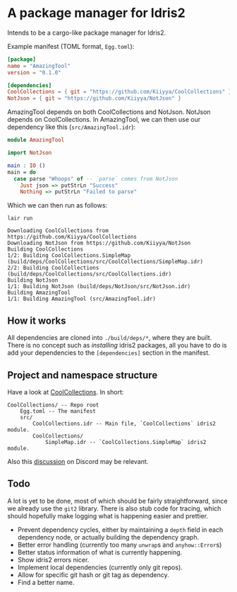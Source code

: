 # A package manager for Idris2

Intends to be a cargo-like package manager for Idris2.

Example manifest (TOML format, `Egg.toml`):
```toml
[package]
name = "AmazingTool"
version = "0.1.0"

[dependencies]
CoolCollections = { git = "https://github.com/Kiiyya/CoolCollections" }
NotJson = { git = "https://github.com/Kiiyya/NotJson" }
```

AmazingTool depends on both CoolCollections and NotJson.
NotJson depends on CoolCollections.
In AmazingTool, we can then use our dependency like this (`src/AmazingTool.idr`):
```idr
module AmazingTool

import NotJson

main : IO ()
main = do
  case parse "Whoops" of -- `parse` comes from NotJson
    Just json => putStrLn "Success"
    Nothing => putStrLn "Failed to parse"
```

Which we can then run as follows:
```
lair run
```
```
Downloading CoolCollections from https://github.com/Kiiyya/CoolCollections
Downloading NotJson from https://github.com/Kiiyya/NotJson
Building CoolCollections
1/2: Building CoolCollections.SimpleMap (build/deps/CoolCollections/src/CoolCollections/SimpleMap.idr)
2/2: Building CoolCollections (build/deps/CoolCollections/src/CoolCollections.idr)
Building NotJson
1/1: Building NotJson (build/deps/NotJson/src/NotJson.idr)
Building AmazingTool
1/1: Building AmazingTool (src/AmazingTool.idr)
```

## How it works
All dependencies are cloned into `./build/deps/*`, where they are built.
There is no concept such as *installing* idris2 packages, all you have to do is add your
dependencies to the `[dependencies]` section in the manifest.

## Project and namespace structure
Have a look at [CoolCollections](https://github.com/Kiiyya/CoolCollections).
In short:
```
CoolCollections/ -- Repo root
	Egg.toml -- The manifest
	src/
		CoolCollections.idr -- Main file, `CoolCollections` idris2 module.
		CoolCollections/
			SimpleMap.idr -- `CoolCollections.SimpleMap` idris2 module.
```
Also this
[discussion](https://discord.com/channels/827106007712661524/841274390481600562/921754399334875156)
on Discord may be relevant.

## Todo
A lot is yet to be done, most of which should be fairly straightforward, since we already use
the `git2` library.
There is also stub code for tracing, which should hopefully make logging what is happening easier
and prettier.

- Prevent dependency cycles, either by maintaining a `depth` field in each dependency node, or
  actually building the dependency graph.
- Better error handling (currently too many `unwrap`s and `anyhow::Error`s)
- Better status information of what is currently happening.
- Show idris2 errors nicer.
- Implement local dependencies (currently only git repos).
- Allow for specific git hash or git tag as dependency.
- Find a better name.

